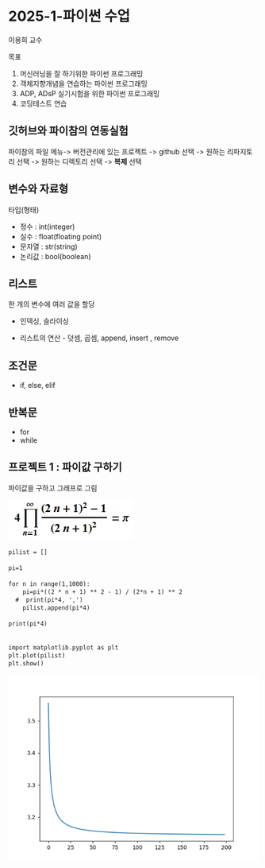 # 2025-1-파이썬 수업
이용희 교수

목표
1. 머신러닝을 잘 하기위한 파이썬 프로그래밍
2. 객체지향개념을 연습하는 파이썬 프로그래밍
3. ADP, ADsP 실기시험을 위한 파이썬 프로그래밍
4. 코딩테스트 연습

## 깃허브와 파이참의 연동실험
파이참의 파일 메뉴-> 버전관리에 있는 프로젝트 -> github 선택 -> 원하는 리파지토리 선택 -> 원하는 디렉토리 선택
-> **복제** 선택

## 변수와 자료형
타입(형태) 
- 정수 : int(integer)
 - 실수 : float(floating point)
- 문자열 : str(string)
 - 논리값 : bool(boolean)
## 리스트
한 개의 변수에 여러 값을 할당

- 인덱싱, 슬라이싱 

- 리스트의 연산 - 덧셈, 곱셈, append, insert , remove

## 조건문
- if, else, elif

## 반복문
- for
- while

## 프로젝트 1 : 파이값 구하기
파이값을 구하고 그래프로 그림

![img.png](img%2Fimg.png)
```
pilist = []

pi=1

for n in range(1,1000):
    pi=pi*((2 * n + 1) ** 2 - 1) / (2*n + 1) ** 2
  #  print(pi*4, ',')
    pilist.append(pi*4)

print(pi*4)


import matplotlib.pyplot as plt
plt.plot(pilist)
plt.show()
```
![파이그래프.png](img%2F%ED%8C%8C%EC%9D%B4%EA%B7%B8%EB%9E%98%ED%94%84.png)
